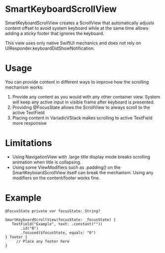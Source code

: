 # SmartKeyboardScrollView

SmartKeyboardScrollView creates a ScrollView that automatically adjusts content offset to avoid system keyboard while at the same time allows adding a sticky footer that ignores the keyboard.

This view uses only native SwiftUI mechanics and does not rely on UIResponder.keyboardDidShowNotification.

# Usage
 You can provide content in different ways to improve how the scrolling mechanism works:
 1. Provide any content as you would with any other container view. System will keep any active input in visible frame after keyboard is presented.
 2. Providing @FocusState allows the ScrollView to always scroll to the active TextField
 3. Placing content in VariadicVStack makes scrolling to active TextField more responsive
 
 # Limitations
 - Using NavigationView with .large title display mode breaks scrolling animation when title is collapsing.
 - Using some ViewModifiers such as .padding() on the SmartKeyboardScrollView itself can break the mechanism. Using any modifiers on the content/footer works fine.
 
# Example
 ```
 @FocusState private var focusState: String?
 
 SmartKeyboardScrollView(focusState: _focusState) {
    TextField("Example", text: .constant(""))
        .id("0")
        .focused($focusState, equals: "0")
 } footer {
      // Place any footer here
 }
 ```

